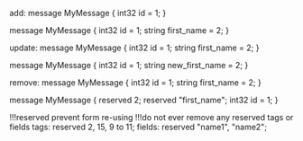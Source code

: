 add:
message MyMessage {
    int32 id = 1;
}

message MyMessage {
    int32 id = 1;
    string first_name = 2;
}

update:
message MyMessage {
    int32 id = 1;
    string first_name = 2;
}

message MyMessage {
    int32 id = 1;
    string new_first_name = 2;
}


remove:
message MyMessage {
    int32 id = 1;
    string first_name = 2;
}

message MyMessage {
    reserved 2;
    reserved "first_name";
    int32 id = 1;
}

!!!reserved prevent form re-using
!!!do not ever remove any reserved tags or fields
    tags:
    reserved 2, 15, 9 to 11;
    fields:
    reserved "name1", "name2";
